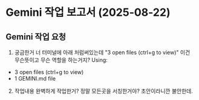 # Gemini 작업 보고서 (2025-08-22)

## Gemini 작업 요청
1. 궁금한거 너 터미널에 아래 처럼써있는데 "3 open files (ctrl+g to view)" 이건 무슨뜻이고 무슨 역할을 하는거지? 
Using:
  - 3 open files (ctrl+g to view)
  - 1 GEMINI.md file
2. 작업내용 완벽하게 작업한거? 정말 모든곳을 서칭한거야? 초안이라니깐 불안한데.